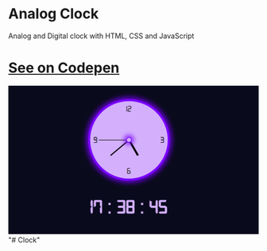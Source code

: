 # Analog Clock

Analog and Digital clock with HTML, CSS and JavaScript

# [See on Codepen](https://codepen.io/hicoders/pen/xxRJoYQ)

![Preview](preview.png)
"# Clock" 
